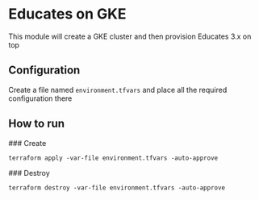 # Educates on GKE

This module will create a GKE cluster and then provision Educates 3.x on top

## Configuration

Create a file named `environment.tfvars` and place all the required configuration there

## How to run

### Create

```
terraform apply -var-file environment.tfvars -auto-approve
```

### Destroy

```
terraform destroy -var-file environment.tfvars -auto-approve
```
